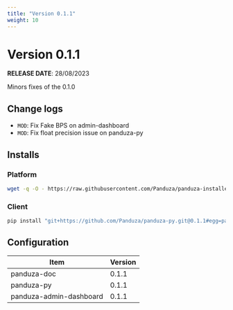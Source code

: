 ```yaml
---
title: "Version 0.1.1"
weight: 10
---
```


# Version 0.1.1

**RELEASE DATE**: 28/08/2023

Minors fixes of the 0.1.0

## Change logs

- `MOD`: Fix Fake BPS on admin-dashboard
- `MOD`: Fix float precision issue on panduza-py

## Installs

### Platform
```bash
wget -q -O - https://raw.githubusercontent.com/Panduza/panduza-installer/0.1.1/release/install_0_1_1.sh | sudo bash
```

### Client
```bash
pip install "git+https://github.com/Panduza/panduza-py.git@0.1.1#egg=panduza&subdirectory=client/"
```

## Configuration

| Item                    | Version  |
| ----------------------- | -------- |
| panduza-doc             | 0.1.1    |
| panduza-py              | 0.1.1    |
| panduza-admin-dashboard | 0.1.1    |
